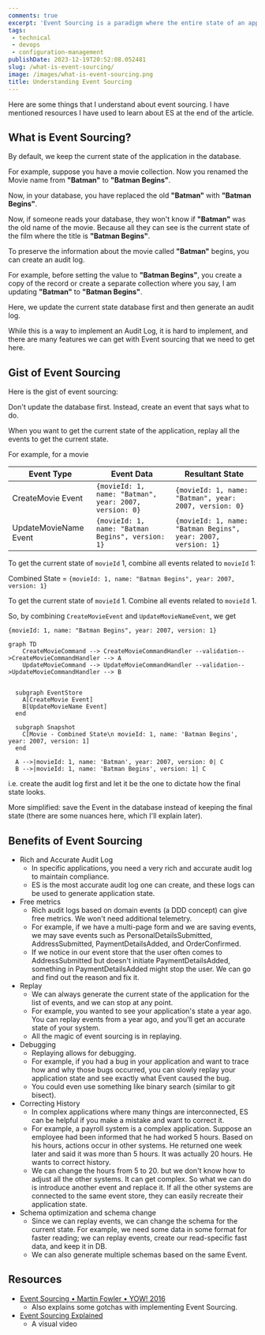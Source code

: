 ```yaml
---
comments: true
excerpt: 'Event Sourcing is a paradigm where the entire state of an application is derived by replaying a series of events, providing benefits such as accurate auditing and schema flexibility.' 
tags:
 - technical
 - devops
 - configuration-management
publishDate: 2023-12-19T20:52:08.052481
slug: /what-is-event-sourcing/
image: /images/what-is-event-sourcing.png
title: Understanding Event Sourcing
---
```


Here are some things that I understand about event sourcing. I have mentioned resources I have used to learn about ES at the end of the article.

## What is Event Sourcing?

By default, we keep the current state of the application in the database.

For example, suppose you have a movie collection. Now you renamed the Movie name from **"Batman"** to **"Batman Begins"**.

Now, in your database, you have replaced the old **"Batman"** with **"Batman Begins"**.

Now, if someone reads your database, they won't know if **"Batman"** was the old name of the movie. Because all they can see is the current state of the film where the title is **"Batman Begins"**.

To preserve the information about the movie called **"Batman"** begins, you can create an audit log.

For example, before setting the value to **"Batman Begins"**, you create a copy of the record or create a separate collection where you say, I am updating **"Batman"** to **"Batman Begins"**.

Here, we update the current state database first and then generate an audit log.

While this is a way to implement an Audit Log, it is hard to implement, and there are many features we can get with Event sourcing that we need to get here.

## Gist of Event Sourcing

Here is the gist of event sourcing:

Don't update the database first. Instead, create an event that says what to do.

When you want to get the current state of the application, replay all the events to get the current state.

For example, for a movie

| Event Type              | Event Data                                       | Resultant State                                   |
|-------------------------|--------------------------------------------------|---------------------------------------------------|
| CreateMovie Event       | `{movieId: 1, name: "Batman", year: 2007, version: 0}` | `{movieId: 1, name: "Batman", year: 2007, version: 0}` |
| UpdateMovieName Event   | `{movieId: 1, name: "Batman Begins", version: 1}`  | `{movieId: 1, name: "Batman Begins", year: 2007, version: 1}` |

To get the current state of `movieId` 1, combine all events related to `movieId` 1:

Combined State = `{movieId: 1, name: "Batman Begins", year: 2007, version: 1}`

To get the current state of `movieId` 1. Combine all events related to `movieId` 1.

So, by combining `CreateMovieEvent` and `UpdateMovieNameEvent`, we get

`{movieId: 1, name: "Batman Begins", year: 2007, version: 1}`

```mermaid
graph TD
    CreateMovieCommand --> CreateMovieCommandHandler --validation-->CreateMovieCommandHandler --> A
    UpdateMovieCommand --> UpdateMovieCommandHandler --validation-->UpdateMovieCommandHandler --> B


  subgraph EventStore
    A[CreateMovie Event]
    B[UpdateMovieName Event]
  end

  subgraph Snapshot
    C[Movie - Combined State\n movieId: 1, name: 'Batman Begins', year: 2007, version: 1]
  end

  A -->|movieId: 1, name: 'Batman', year: 2007, version: 0| C
  B -->|movieId: 1, name: 'Batman Begins', version: 1| C
```

i.e. create the audit log first and let it be the one to dictate how the final state looks.

More simplified: save the Event in the database instead of keeping the final state (there are some nuances here, which I'll explain later).

## Benefits of Event Sourcing

- Rich and Accurate Audit Log
  - In specific applications, you need a very rich and accurate audit log to maintain compliance.
  - ES is the most accurate audit log one can create, and these logs can be used to generate application state.
- Free metrics
  - Rich audit logs based on domain events (a DDD concept) can give free metrics. We won't need additional telemetry.
  - For example, if we have a multi-page form and we are saving events, we may save events such as PersonalDetailsSubmitted, AddressSubmitted, PaymentDetailsAdded, and OrderConfirmed.
  - If we notice in our event store that the user often comes to AddressSubmitted but doesn't initiate PaymentDetailsAdded, something in PaymentDetailsAdded might stop the user. We can go and find out the reason and fix it.
- Replay
  - We can always generate the current state of the application for the list of events, and we can stop at any point.
  - For example, you wanted to see your application's state a year ago. You can replay events from a year ago, and you'll get an accurate state of your system.
  - All the magic of event sourcing is in replaying.
- Debugging
  - Replaying allows for debugging.
  - For example, if you had a bug in your application and want to trace how and why those bugs occurred, you can slowly replay your application state and see exactly what Event caused the bug.
  - You could even use something like binary search (similar to git bisect).
- Correcting History
  - In complex applications where many things are interconnected, ES can be helpful if you make a mistake and want to correct it.
  - For example, a payroll system is a complex application. Suppose an employee had been informed that he had worked 5 hours. Based on his hours, actions occur in other systems. He returned one week later and said it was more than 5 hours. It was actually 20 hours. He wants to correct history.
  - We can change the hours from 5 to 20. but we don't know how to adjust all the other systems. It can get complex. So what we can do is introduce another event and replace it. If all the other systems are connected to the same event store, they can easily recreate their application state.
- Schema optimization and schema change
  - Since we can replay events, we can change the schema for the current state. For example, we need some data in some format for faster reading; we can replay events, create our read-specific fast data, and keep it in DB.
  - We can also generate multiple schemas based on the same Event.


## Resources

- [Event Sourcing • Martin Fowler • YOW! 2016](https://www.youtube.com/watch?v=ck7t592bvBg)
    - Also explains some gotchas with implementing Event Sourcing.
- [Event Sourcing Explained](https://www.youtube.com/watch?v=yFjzGRb8NOk)
    - A visual video